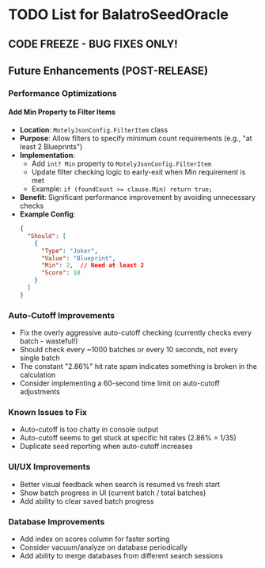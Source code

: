 # TODO List for BalatroSeedOracle

## CODE FREEZE - BUG FIXES ONLY!

## Future Enhancements (POST-RELEASE)

### Performance Optimizations

#### Add Min Property to Filter Items
- **Location**: `MotelyJsonConfig.FilterItem` class
- **Purpose**: Allow filters to specify minimum count requirements (e.g., "at least 2 Blueprints")
- **Implementation**:
  - Add `int? Min` property to `MotelyJsonConfig.FilterItem`
  - Update filter checking logic to early-exit when Min requirement is met
  - Example: `if (foundCount >= clause.Min) return true;`
- **Benefit**: Significant performance improvement by avoiding unnecessary checks
- **Example Config**:
  ```json
  {
    "Should": [
      {
        "Type": "Joker",
        "Value": "Blueprint", 
        "Min": 2,  // Need at least 2
        "Score": 10
      }
    ]
  }
  ```

### Auto-Cutoff Improvements
- Fix the overly aggressive auto-cutoff checking (currently checks every batch - wasteful!)
- Should check every ~1000 batches or every 10 seconds, not every single batch
- The constant "2.86%" hit rate spam indicates something is broken in the calculation
- Consider implementing a 60-second time limit on auto-cutoff adjustments

### Known Issues to Fix
- Auto-cutoff is too chatty in console output
- Auto-cutoff seems to get stuck at specific hit rates (2.86% = 1/35)
- Duplicate seed reporting when auto-cutoff increases

### UI/UX Improvements
- Better visual feedback when search is resumed vs fresh start
- Show batch progress in UI (current batch / total batches)
- Add ability to clear saved batch progress

### Database Improvements
- Add index on scores column for faster sorting
- Consider vacuum/analyze on database periodically
- Add ability to merge databases from different search sessions